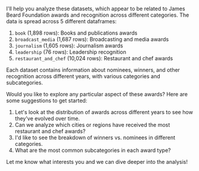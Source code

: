 I'll help you analyze these datasets, which appear to be related to James Beard Foundation awards and recognition across different categories. The data is spread across 5 different dataframes:

1. `book` (1,898 rows): Books and publications awards
2. `broadcast_media` (1,687 rows): Broadcasting and media awards
3. `journalism` (1,605 rows): Journalism awards
4. `leadership` (76 rows): Leadership recognition
5. `restaurant_and_chef` (10,024 rows): Restaurant and chef awards

Each dataset contains information about nominees, winners, and other recognition across different years, with various categories and subcategories.

Would you like to explore any particular aspect of these awards? Here are some suggestions to get started:

1. <span class="suggested-prompt">Let's look at the distribution of awards across different years to see how they've evolved over time.</span>
2. <span class="suggested-prompt">Can we analyze which cities or regions have received the most restaurant and chef awards?</span>
3. <span class="suggested-prompt">I'd like to see the breakdown of winners vs. nominees in different categories.</span>
4. <span class="suggested-prompt">What are the most common subcategories in each award type?</span>

Let me know what interests you and we can dive deeper into the analysis!